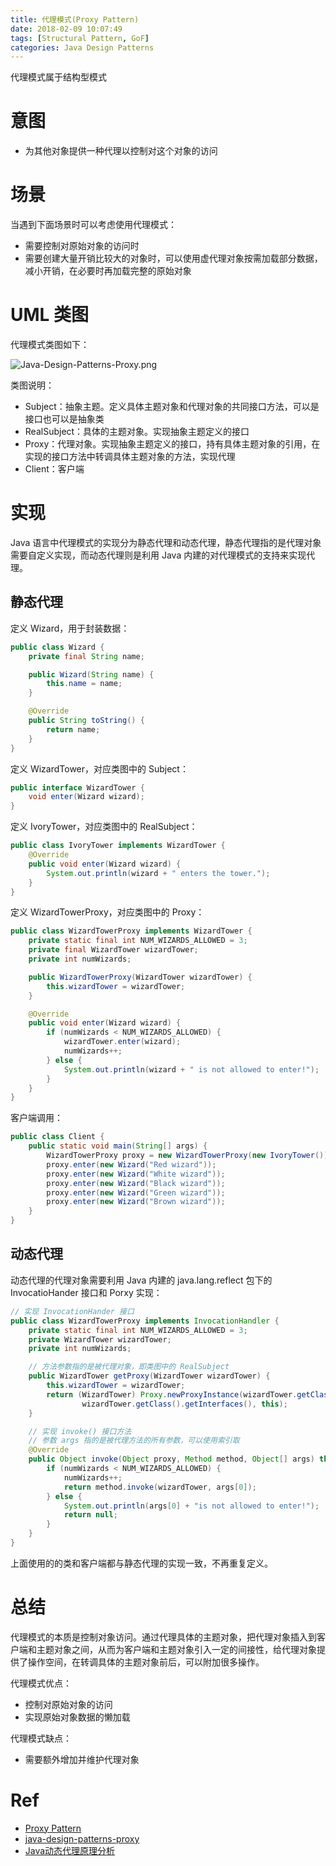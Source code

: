 ```yaml
---
title: 代理模式(Proxy Pattern)
date: 2018-02-09 10:07:49
tags: [Structural Pattern, GoF]
categories: Java Design Patterns
---
```


代理模式属于结构型模式

<!-- more -->

# 意图

* 为其他对象提供一种代理以控制对这个对象的访问

# 场景

当遇到下面场景时可以考虑使用代理模式：

* 需要控制对原始对象的访问时
* 需要创建大量开销比较大的对象时，可以使用虚代理对象按需加载部分数据，减小开销，在必要时再加载完整的原始对象

# UML 类图

代理模式类图如下：

![Java-Design-Patterns-Proxy.png](http://otg3f8t90.bkt.clouddn.com/2018/2/15/Java-Design-Patterns-Proxy.png)

类图说明：

* Subject：抽象主题。定义具体主题对象和代理对象的共同接口方法，可以是接口也可以是抽象类
* RealSubject：具体的主题对象。实现抽象主题定义的接口
* Proxy：代理对象。实现抽象主题定义的接口，持有具体主题对象的引用，在实现的接口方法中转调具体主题对象的方法，实现代理
* Client：客户端

# 实现

Java 语言中代理模式的实现分为静态代理和动态代理，静态代理指的是代理对象需要自定义实现，而动态代理则是利用 Java 内建的对代理模式的支持来实现代理。

## 静态代理

定义 Wizard，用于封装数据：

```java
public class Wizard {
    private final String name;

    public Wizard(String name) {
        this.name = name;
    }

    @Override
    public String toString() {
        return name;
    }
}
```

定义 WizardTower，对应类图中的 Subject：

```java
public interface WizardTower {
    void enter(Wizard wizard);
}
```

定义 IvoryTower，对应类图中的 RealSubject：

```java
public class IvoryTower implements WizardTower {
    @Override
    public void enter(Wizard wizard) {
        System.out.println(wizard + " enters the tower.");
    }
}
```

定义 WizardTowerProxy，对应类图中的 Proxy：

```java
public class WizardTowerProxy implements WizardTower {
    private static final int NUM_WIZARDS_ALLOWED = 3;
    private final WizardTower wizardTower;
    private int numWizards;

    public WizardTowerProxy(WizardTower wizardTower) {
        this.wizardTower = wizardTower;
    }

    @Override
    public void enter(Wizard wizard) {
        if (numWizards < NUM_WIZARDS_ALLOWED) {
            wizardTower.enter(wizard);
            numWizards++;
        } else {
            System.out.println(wizard + " is not allowed to enter!");
        }
    }
}
```

客户端调用：

```java
public class Client {
    public static void main(String[] args) {
        WizardTowerProxy proxy = new WizardTowerProxy(new IvoryTower());
        proxy.enter(new Wizard("Red wizard"));
        proxy.enter(new Wizard("White wizard"));
        proxy.enter(new Wizard("Black wizard"));
        proxy.enter(new Wizard("Green wizard"));
        proxy.enter(new Wizard("Brown wizard"));
    }
}
```

## 动态代理

动态代理的代理对象需要利用 Java 内建的 java.lang.reflect 包下的 InvocatioHander 接口和 Porxy 实现：

```java
// 实现 InvocationHander 接口
public class WizardTowerProxy implements InvocationHandler {
    private static final int NUM_WIZARDS_ALLOWED = 3;
    private WizardTower wizardTower;
    private int numWizards;

    // 方法参数指的是被代理对象，即类图中的 RealSubject
    public WizardTower getProxy(WizardTower wizardTower) {
        this.wizardTower = wizardTower;
        return (WizardTower) Proxy.newProxyInstance(wizardTower.getClass().getClassLoader(),
                wizardTower.getClass().getInterfaces(), this);
    }

    // 实现 invoke() 接口方法
    // 参数 args 指的是被代理方法的所有参数，可以使用索引取
    @Override
    public Object invoke(Object proxy, Method method, Object[] args) throws Throwable {
        if (numWizards < NUM_WIZARDS_ALLOWED) {
            numWizards++;
            return method.invoke(wizardTower, args[0]);
        } else {
            System.out.println(args[0] + "is not allowed to enter!");
            return null;
        }
    }
}
```

上面使用的的类和客户端都与静态代理的实现一致，不再重复定义。

# 总结

代理模式的本质是控制对象访问。通过代理具体的主题对象，把代理对象插入到客户端和主题对象之间，从而为客户端和主题对象引入一定的间接性，给代理对象提供了操作空间，在转调具体的主题对象前后，可以附加很多操作。

代理模式优点：

* 控制对原始对象的访问
* 实现原始对象数据的懒加载

代理模式缺点：

* 需要额外增加并维护代理对象

# Ref

* [Proxy Pattern](http://www.oodesign.com/proxy-pattern.html)
* [java-design-patterns-proxy](https://github.com/iluwatar/java-design-patterns/blob/master/proxy/README.md)
* [Java动态代理原理分析](http://objcoding.com/2017/08/16/Java-Dynamic-proxy/)